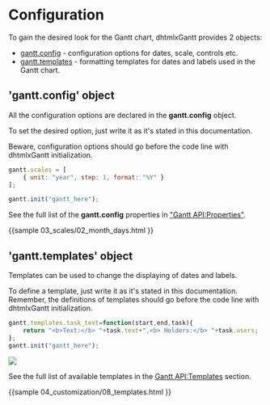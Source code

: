 Configuration
================================================

To gain the desired look for the Gantt chart, dhtmlxGantt provides 2 objects: 

- [gantt.config](api/refs/gantt_props.md) - configuration options for dates, scale, controls etc.
- [gantt.templates](api/refs/gantt_templates.md) - formatting templates for dates and labels used in the Gantt chart.

'gantt.config' object
------------------------
All the configuration options are declared in the **gantt.config** object. 

To set the desired option, just write it as it's stated in this documentation.
  
Beware, configuration options should go before the code line with dhtmlxGantt initialization. 


~~~js
gantt.scales = [
    { unit: "year", step: 1, format: "%Y" }
];

gantt.init("gantt_here");
~~~

See the full list of the **gantt.config** properties in  ["Gantt API:Properties"](api/refs/gantt_props.md).

{{sample
	03_scales/02_month_days.html
}}

'gantt.templates' object
-------------------------------------

Templates can be used to change the displaying of dates and labels.

To define a template, just write it as it's stated in this documentation. Remember, the definitions of templates should go before the code line with dhtmlxGantt initialization.


~~~js
gantt.templates.task_text=function(start,end,task){
	return "<b>Text:</b> "+task.text+",<b> Holders:</b> "+task.users;
};
gantt.init("gantt_here");
~~~


<img src="desktop/gantt_templates.png"/>

See the full list of available templates in the [Gantt API:Templates](api/refs/gantt_templates.md) section. 

{{sample
	04_customization/08_templates.html
}}